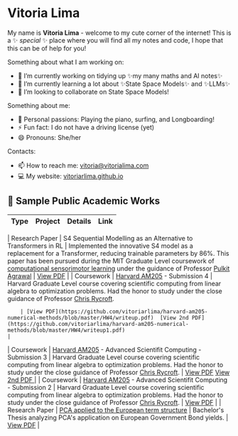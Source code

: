 # Vitoria Lima


My name is **Vitoria Lima** - welcome to my cute corner of the internet! This is a ✨ _special_ ✨ place where you will find all my notes and code, I hope that this can be of help for you! 

Something about what I am working on:
- 🔭 I’m currently working on tidying up ✨my many maths and AI notes✨
- 🌱 I’m currently learning a lot about ✨State Space Models✨ and ✨LLMs✨
- 👯 I’m looking to collaborate on State Space Models!

Something about me:
- 🌊 Personal passions: Playing the piano, surfing, and Longboarding!
- ⚡ Fun fact: I do not have a driving license (yet)
- 😄 Pronouns: She/her

Contacts:
- 📫 How to reach me: vitoria@vitorialima.com
- 💻 My website: [vitoriarlima.github.io](vitoriarlima.github.io)


## 📄 Sample Public Academic Works


| Type         | Project                                                                                | Details                                                                                                              | Link                                           |
|--------------|----------------------------------------------------------------------------------------|----------------------------------------------------------------------------------------------------------------------|------------------------------------------------|

| Research Paper | S4 Sequential Modelling as an Alternative to Transformers in RL    | Implemented the innovative S4 model as a replacement for a Transformer, reducing trainable parameters by 86%. This paper has been pursued during the MIT Graduate Level coursework of [computational sensorimotor learning](https://pulkitag.github.io/6.8200/) under the guidance of Professor [Pulkit Agrawal](https://people.csail.mit.edu/pulkitag/)       | [View PDF](https://vitoriarlima.github.io/projects/S4_decision_transformer.pdf)       |
| Coursework    | [Harvard AM205](https://people.math.wisc.edu/~chr/am205/material.html) -  Submission 4    | Harvard Graduate Level course covering scientific computing from linear algebra to optimization problems. Had the honor to study under the close guidance of Professor [Chris Rycroft](https://scholar.google.com/citations?user=IS_xUuIAAAAJ&hl=en). 

        | [View PDF](https://github.com/vitoriarlima/harvard-am205-numerical-methods/blob/master/HW4/writeup.pdf)  [View 2nd PDF] (https://github.com/vitoriarlima/harvard-am205-numerical-methods/blob/master/HW4/writeup1.pdf)                                          |
| Coursework    | [Harvard AM205](https://people.math.wisc.edu/~chr/am205/material.html) - Advanced Scientifit Computing - Submission 3         | Harvard Graduate Level course covering scientific computing from linear algebra to optimization problems. Had the honor to study under the close guidance of Professor [Chris Rycroft](https://scholar.google.com/citations?user=IS_xUuIAAAAJ&hl=en).  | [View PDF](https://github.com/vitoriarlima/harvard-am205-numerical-methods/blob/master/HW3/writeup.pdf)     [View 2nd PDF ](https://github.com/vitoriarlima/harvard-am205-numerical-methods/blob/master/HW3/writeup24.pdf)                                       |
| Coursework    | [Harvard AM205](https://people.math.wisc.edu/~chr/am205/material.html) - Advanced Scientifit Computing - Submission 2      | Harvard Graduate Level course covering scientific computing from linear algebra to optimization problems. Had the honor to study under the close guidance of Professor [Chris Rycroft](https://scholar.google.com/citations?user=IS_xUuIAAAAJ&hl=en). | [View PDF](https://github.com/vitoriarlima/harvard-am205-numerical-methods/blob/master/HW2/AM_205_hw2_writeupl.pdf)                                            |
| Research Paper | [PCA applied to the European term structure](https://vitoriarlima.github.io/files/PCA_Bond_Portfolio.pdf) | Bachelor's Thesis analyzing PCA's application on European Government Bond yields.                                    | [View PDF](https://vitoriarlima.github.io/files/PCA_Bond_Portfolio.pdf)               |

